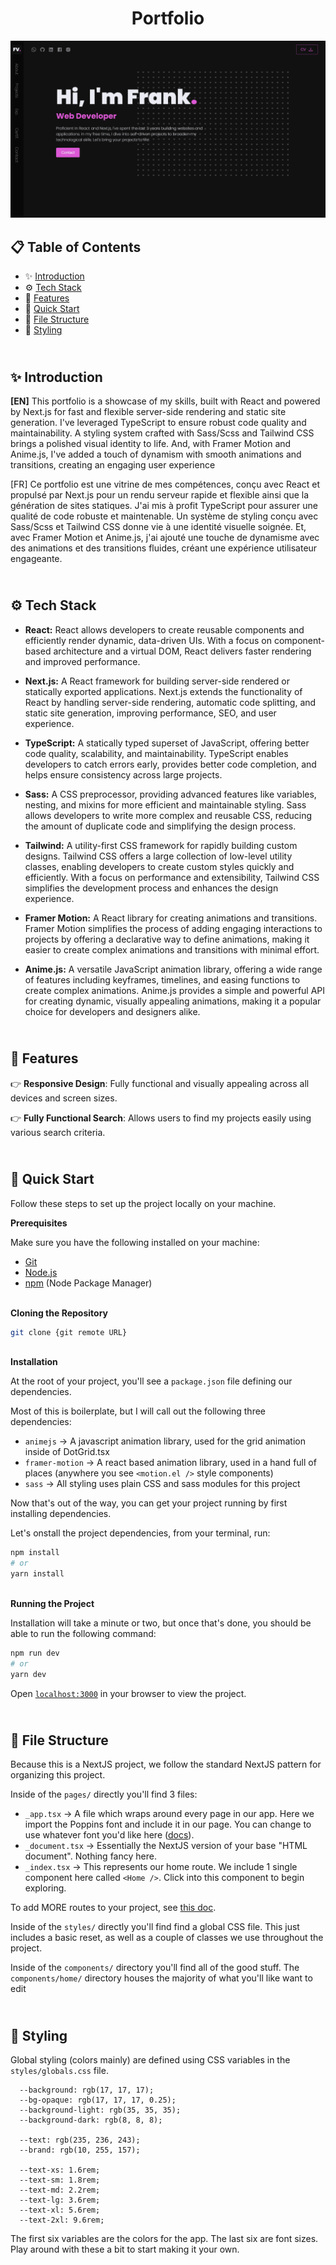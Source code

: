 <div align="center">
<h1>Portfolio</h1>
      <img src="./public/assets/portfolio.png" alt="Project Banner">   
</div>

<h2>📋 Table of Contents</h2>

- ✨ [Introduction](#introduction)
- ⚙️ [Tech Stack](#tech-stack)
- 📝 [Features](#features)
- 🚀 [Quick Start](#quick-start)
- 📂 [File Structure](#file-structure)
- 🎨 [Styling](#styling)


## <br/> <a name="introduction">✨ Introduction</a>

**[EN]** This portfolio is a showcase of my skills, built with React and powered by Next.js for fast and flexible server-side rendering and static site generation. I've leveraged TypeScript to ensure robust code quality and maintainability. A styling system crafted with Sass/Scss and Tailwind CSS brings a polished visual identity to life. And, with Framer Motion and Anime.js, I've added a touch of dynamism with smooth animations and transitions, creating an engaging user experience

[FR] Ce portfolio est une vitrine de mes compétences, conçu avec React et propulsé par Next.js pour un rendu serveur rapide et flexible ainsi que la génération de sites statiques. J'ai mis à profit TypeScript pour assurer une qualité de code robuste et maintenable. Un système de styling conçu avec Sass/Scss et Tailwind CSS donne vie à une identité visuelle soignée. Et, avec Framer Motion et Anime.js, j'ai ajouté une touche de dynamisme avec des animations et des transitions fluides, créant une expérience utilisateur engageante.

## <br/> <a name="tech-stack">⚙️ Tech Stack</a>

- **React:** React allows developers to create reusable components and efficiently render dynamic, data-driven UIs. With a focus on component-based architecture and a virtual DOM, React delivers faster rendering and improved performance.

- **Next.js:** A React framework for building server-side rendered or statically exported applications. Next.js extends the functionality of React by handling server-side rendering, automatic code splitting, and static site generation, improving performance, SEO, and user experience.

- **TypeScript:** A statically typed superset of JavaScript, offering better code quality, scalability, and maintainability. TypeScript enables developers to catch errors early, provides better code completion, and helps ensure consistency across large projects.

- **Sass:** A CSS preprocessor, providing advanced features like variables, nesting, and mixins for more efficient and maintainable styling. Sass allows developers to write more complex and reusable CSS, reducing the amount of duplicate code and simplifying the design process.

- **Tailwind:** A utility-first CSS framework for rapidly building custom designs. Tailwind CSS offers a large collection of low-level utility classes, enabling developers to create custom styles quickly and efficiently. With a focus on performance and extensibility, Tailwind CSS simplifies the development process and enhances the design experience.

- **Framer Motion:** A React library for creating animations and transitions. Framer Motion simplifies the process of adding engaging interactions to projects by offering a declarative way to define animations, making it easier to create complex animations and transitions with minimal effort.

- **Anime.js:** A versatile JavaScript animation library, offering a wide range of features including keyframes, timelines, and easing functions to create complex animations. Anime.js provides a simple and powerful API for creating dynamic, visually appealing animations, making it a popular choice for developers and designers alike.

## <br/> <a name="features">📝 Features</a>

👉 **Responsive Design**: Fully functional and visually appealing across all devices and screen sizes.

👉 **Fully Functional Search**: Allows users to find my projects easily using various search criteria.

## <br/> <a name="quick-start">🚀 Quick Start</a>

Follow these steps to set up the project locally on your machine.

**Prerequisites**

Make sure you have the following installed on your machine:

- [Git](https://git-scm.com/)
- [Node.js](https://nodejs.org/en)
- [npm](https://www.npmjs.com/) (Node Package Manager)

<br/>**Cloning the Repository**

```bash
git clone {git remote URL}
```

<br/>**Installation**

At the root of your project, you'll see a `package.json` file defining our dependencies.

Most of this is boilerplate, but I will call out the following three dependencies:

- `animejs` -> A javascript animation library, used for the grid animation inside of DotGrid.tsx
- `framer-motion` -> A react based animation library, used in a hand full of places (anywhere you see `<motion.el />` style components)
- `sass` -> All styling uses plain CSS and sass modules for this project

Now that's out of the way, you can get your project running by first installing dependencies.

Let's onstall the project dependencies, from your terminal, run:

```bash
npm install
# or
yarn install
```

<br/>**Running the Project**

Installation will take a minute or two, but once that's done, you should be able to run the following command:

```bash
npm run dev
# or
yarn dev
```

Open [`localhost:3000`](http://localhost:3000) in your browser to view the project.


## <br/> <a name="file-structure">📂 File Structure</a>

Because this is a NextJS project, we follow the standard NextJS pattern for organizing this project.

Inside of the `pages/` directly you'll find 3 files:

- `_app.tsx` -> A file which wraps around every page in our app. Here we import the Poppins font and include it in our page. You can change to use whatever font you'd like here ([docs](https://nextjs.org/docs/basic-features/font-optimization)).
- `_document.tsx` -> Essentially the NextJS version of your base "HTML document". Nothing fancy here.
- `_index.tsx` -> This represents our home route. We include 1 single component here called `<Home />`. Click into this component to begin exploring.

To add MORE routes to your project, see [this doc](https://nextjs.org/docs/basic-features/pages).

Inside of the `styles/` directly you'll find find a global CSS file. This just includes a basic reset, as well as a couple of classes we use throughout the project.

Inside of the `components/` directory you'll find all of the good stuff. The `components/home/` directory houses the majority of what you'll like want to edit


## <br/> <a name="styling">🎨 Styling</a>

Global styling (colors mainly) are defined using CSS variables in the `styles/globals.css` file.

```
  --background: rgb(17, 17, 17);
  --bg-opaque: rgb(17, 17, 17, 0.25);
  --background-light: rgb(35, 35, 35);
  --background-dark: rgb(8, 8, 8);

  --text: rgb(235, 236, 243);
  --brand: rgb(10, 255, 157);

  --text-xs: 1.6rem;
  --text-sm: 1.8rem;
  --text-md: 2.2rem;
  --text-lg: 3.6rem;
  --text-xl: 5.6rem;
  --text-2xl: 9.6rem;
```

The first six variables are the colors for the app. The last six are font sizes. Play around with these a bit to start making it your own.